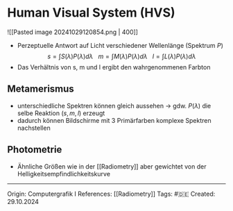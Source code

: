 # Human Visual System (HVS)

![[Pasted image 20241029120854.png | 400]]
- Perzeptuelle Antwort auf Licht verschiedener Wellenlänge (Spektrum $P$)
$$s = \int S(\lambda)P(\lambda)d\lambda \ \ \ m = \int M(\lambda)P(\lambda)d\lambda \ \ \ l = \int L(\lambda)P(\lambda)d\lambda$$
- Das Verhältnis von s, m und l ergibt den wahrgenommenen Farbton

## Metamerismus

- unterschiedliche Spektren können gleich aussehen -> gdw. $P(\lambda)$ die selbe Reaktion $(s,m,l)$ erzeugt
- dadurch können Bildschirme mit 3 Primärfarben komplexe Spektren nachstellen
## Photometrie

- Ähnliche Größen wie in der [[Radiometry]] aber gewichtet von der Helligkeitsempfindlichkeitskurve

---

Origin: Computergrafik I
References: [[Radiometry]]
Tags: #🇩🇪 
Created: 29.10.2024


